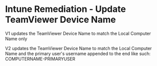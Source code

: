 # Intune Remediation - Update TeamViewer Device Name

V1 updates the TeamViewer Device Name to match the Local Computer Name only

V2 updates the TeamViewer Device Name to match the Local Computer Name and the primary user's username appended to the end like such: COMPUTERNAME-PRIMARYUSER
